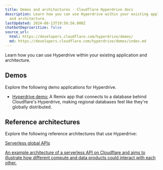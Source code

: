 ```yaml
---
title: Demos and architectures · Cloudflare Hyperdrive docs
description: Learn how you can use Hyperdrive within your existing application
  and architecture.
lastUpdated: 2024-08-13T19:56:56.000Z
chatbotDeprioritize: false
source_url:
  html: https://developers.cloudflare.com/hyperdrive/demos/
  md: https://developers.cloudflare.com/hyperdrive/demos/index.md
---
```


Learn how you can use Hyperdrive within your existing application and architecture.

## Demos

Explore the following demo applications for Hyperdrive.

* [Hyperdrive demo:](https://github.com/cloudflare/hyperdrive-demo) A Remix app that connects to a database behind Cloudflare's Hyperdrive, making regional databases feel like they're globally distributed.

## Reference architectures

Explore the following reference architectures that use Hyperdrive:

[Serverless global APIs](https://developers.cloudflare.com/reference-architecture/diagrams/serverless/serverless-global-apis/)

[An example architecture of a serverless API on Cloudflare and aims to illustrate how different compute and data products could interact with each other.](https://developers.cloudflare.com/reference-architecture/diagrams/serverless/serverless-global-apis/)
